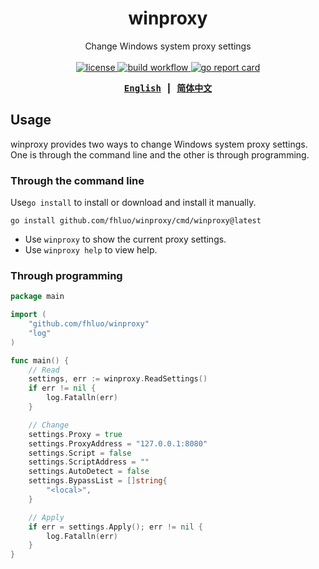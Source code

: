 <div align="center">

# winproxy

Change Windows system proxy settings
<br><br>
<a href="https://github.com/fhluo/winproxy/blob/main/LICENSE">
    <img src="https://img.shields.io/github/license/fhluo/winproxy" alt="license">
</a>
<a href="https://github.com/fhluo/winproxy/actions/workflows/build.yaml">
    <img src="https://github.com/fhluo/winproxy/actions/workflows/build.yaml/badge.svg" alt="build workflow">
</a>
<a href="https://goreportcard.com/report/github.com/fhluo/winproxy">
    <img src="https://goreportcard.com/badge/github.com/fhluo/winproxy" alt="go report card">
</a>

<samp>

**[English](readme.md)** ┃ **[简体中文](readme.zh-Hans.md)**

</samp>
</div>

## Usage

winproxy provides two ways to change Windows system proxy settings. One is through the command line and the other is through programming.

### Through the command line

Use`go install` to install or download and install it manually.

```shell
go install github.com/fhluo/winproxy/cmd/winproxy@latest
```

- Use `winproxy` to show the current proxy settings.
- Use `winproxy help` to view help.

### Through programming

```go
package main

import (
	"github.com/fhluo/winproxy"
	"log"
)

func main() {
	// Read
	settings, err := winproxy.ReadSettings()
	if err != nil {
		log.Fatalln(err)
	}

	// Change
	settings.Proxy = true
	settings.ProxyAddress = "127.0.0.1:8080"
	settings.Script = false
	settings.ScriptAddress = ""
	settings.AutoDetect = false
	settings.BypassList = []string{
		"<local>",
	}

	// Apply
	if err = settings.Apply(); err != nil {
		log.Fatalln(err)
	}
}

```
